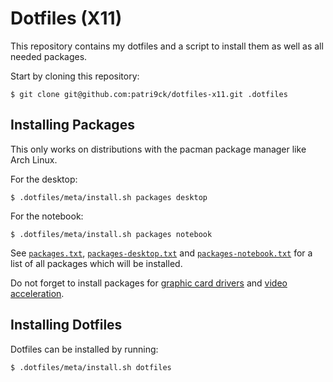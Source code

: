 # Dotfiles (X11)
This repository contains my dotfiles and a script to install them as well as all needed packages.

Start by cloning this repository:
```
$ git clone git@github.com:patri9ck/dotfiles-x11.git .dotfiles
```

## Installing Packages
This only works on distributions with the pacman package manager like Arch Linux.

For the desktop:
```
$ .dotfiles/meta/install.sh packages desktop
```

For the notebook:
```
$ .dotfiles/meta/install.sh packages notebook
```

See [`packages.txt`](meta/packages.txt), [`packages-desktop.txt`](meta/packages-desktop.txt) and [`packages-notebook.txt`](meta/packages-notebook.txt) for a list of all packages which will be installed.

Do not forget to install packages for [graphic card drivers](https://wiki.archlinux.org/title/xorg#Driver_installation) and [video acceleration](https://wiki.archlinux.org/title/Hardware_video_acceleration#Installation).

## Installing Dotfiles
Dotfiles can be installed by running:
```
$ .dotfiles/meta/install.sh dotfiles
```
